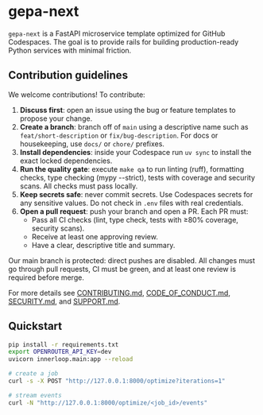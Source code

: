# gepa-next

`gepa-next` is a FastAPI microservice template optimized for GitHub Codespaces. The goal is to provide rails for building production-ready Python services with minimal friction.

## Contribution guidelines

We welcome contributions! To contribute:

1. **Discuss first**: open an issue using the bug or feature templates to propose your change.
2. **Create a branch**: branch off of `main` using a descriptive name such as `feat/short-description` or `fix/bug-description`. For docs or housekeeping, use `docs/` or `chore/` prefixes.
3. **Install dependencies**: inside your Codespace run `uv sync` to install the exact locked dependencies.
4. **Run the quality gate**: execute `make qa` to run linting (ruff), formatting checks, type checking (mypy --strict), tests with coverage and security scans. All checks must pass locally.
5. **Keep secrets safe**: never commit secrets. Use Codespaces secrets for any sensitive values. Do not check in `.env` files with real credentials.
6. **Open a pull request**: push your branch and open a PR. Each PR must:
   - Pass all CI checks (lint, type check, tests with ≥80% coverage, security scans).
   - Receive at least one approving review.
   - Have a clear, descriptive title and summary.

Our main branch is protected: direct pushes are disabled. All changes must go through pull requests, CI must be green, and at least one review is required before merge.

For more details see [CONTRIBUTING.md](CONTRIBUTING.md), [CODE_OF_CONDUCT.md](CODE_OF_CONDUCT.md), [SECURITY.md](SECURITY.md), and [SUPPORT.md](SUPPORT.md).

## Quickstart

```bash
pip install -r requirements.txt
export OPENROUTER_API_KEY=dev
uvicorn innerloop.main:app --reload

# create a job
curl -s -X POST "http://127.0.0.1:8000/optimize?iterations=1"

# stream events
curl -N "http://127.0.0.1:8000/optimize/<job_id>/events"
```
